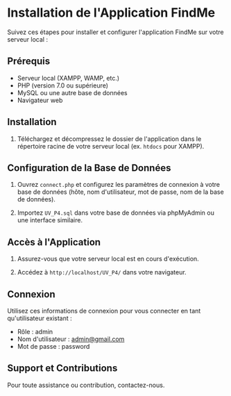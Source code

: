 # Installation de l'Application FindMe

Suivez ces étapes pour installer et configurer l'application FindMe sur votre serveur local :

## Prérequis

- Serveur local (XAMPP, WAMP, etc.)
- PHP (version 7.0 ou supérieure)
- MySQL ou une autre base de données
- Navigateur web

## Installation

1. Téléchargez et décompressez le dossier de l'application dans le répertoire racine de votre serveur local (ex. `htdocs` pour XAMPP).

## Configuration de la Base de Données

1. Ouvrez `connect.php` et configurez les paramètres de connexion à votre base de données (hôte, nom d'utilisateur, mot de passe, nom de la base de données).

2. Importez `UV_P4.sql` dans votre base de données via phpMyAdmin ou une interface similaire.

## Accès à l'Application

1. Assurez-vous que votre serveur local est en cours d'exécution.

2. Accédez à `http://localhost/UV_P4/` dans votre navigateur.

## Connexion

Utilisez ces informations de connexion pour vous connecter en tant qu'utilisateur existant :
- Rôle : admin
- Nom d'utilisateur : admin@gmail.com
- Mot de passe : password

## Support et Contributions

Pour toute assistance ou contribution, contactez-nous.
